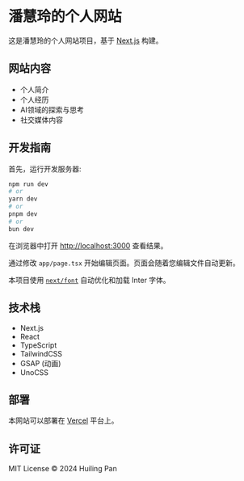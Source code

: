 # 潘慧玲的个人网站

这是潘慧玲的个人网站项目，基于 [Next.js](https://nextjs.org/) 构建。

## 网站内容

- 个人简介
- 个人经历
- AI领域的探索与思考
- 社交媒体内容

## 开发指南

首先，运行开发服务器:

```bash
npm run dev
# or
yarn dev
# or
pnpm dev
# or
bun dev
```

在浏览器中打开 [http://localhost:3000](http://localhost:3000) 查看结果。

通过修改 `app/page.tsx` 开始编辑页面。页面会随着您编辑文件自动更新。

本项目使用 [`next/font`](https://nextjs.org/docs/basic-features/font-optimization) 自动优化和加载 Inter 字体。

## 技术栈

- Next.js
- React
- TypeScript
- TailwindCSS
- GSAP (动画)
- UnoCSS

## 部署

本网站可以部署在 [Vercel](https://vercel.com/) 平台上。

## 许可证

MIT License © 2024 Huiling Pan
